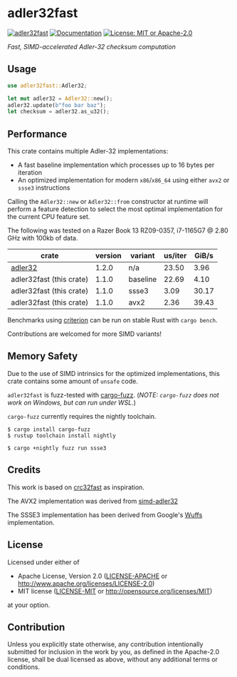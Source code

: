 # adler32fast
[![adler32fast](https://img.shields.io/crates/v/adler32fast.svg)](https://crates.io/crates/adler32fast)
[![Documentation](https://docs.rs/adler32fast/badge.svg)](https://docs.rs/adler32fast)
[![License: MIT or Apache-2.0](https://img.shields.io/crates/l/adler32fast)](LICENSE)

_Fast, SIMD-accelerated Adler-32 checksum computation_

## Usage

```rust
use adler32fast::Adler32;

let mut adler32 = Adler32::new();
adler32.update(b"foo bar baz");
let checksum = adler32.as_u32();
```

## Performance

This crate contains multiple Adler-32 implementations:

- A fast baseline implementation which processes up to 16 bytes per iteration
- An optimized implementation for modern `x86`/`x86_64` using either `avx2` or `ssse3` instructions

Calling the `Adler32::new` or `Adler32::from` constructor at runtime will perform a feature detection to
select the most optimal implementation for the current CPU feature set.

The following was tested on a Razer Book 13 RZ09-0357, i7-1165G7 @ 2.80 GHz with 100kb of data.

| crate                                       | version | variant   | us/iter | GiB/s |
|---------------------------------------------|---------|-----------|---------|-------|
| [adler32](https://crates.io/crates/adler32) | 1.2.0   | n/a       |   23.50 |  3.96 |
| adler32fast (this crate)                    | 1.1.0   | baseline  |   22.69 |  4.10 |
| adler32fast (this crate)                    | 1.1.0   | ssse3     |    3.09 | 30.17 |
| adler32fast (this crate)                    | 1.1.0   | avx2      |    2.36 | 39.43 |

Benchmarks using [criterion](https://docs.rs/criterion) can be run on stable Rust with `cargo bench`.

Contributions are welcomed for more SIMD variants!

## Memory Safety

Due to the use of SIMD intrinsics for the optimized implementations, this crate contains some amount of `unsafe` code.

`adler32fast` is fuzz-tested with [cargo-fuzz](https://github.com/rust-fuzz/cargo-fuzz).
(_NOTE: `cargo-fuzz` does not work on Windows, but can run under WSL._)

`cargo-fuzz` currently requires the nightly toolchain.
```shell
$ cargo install cargo-fuzz
$ rustup toolchain install nightly

$ cargo +nightly fuzz run ssse3
```

## Credits

This work is based on [crc32fast](https://crates.io/crates/crc32fast) as inspiration.

The AVX2 implementation was derived from [simd-adler32](https://github.com/mcountryman/simd-adler32)

The SSSE3 implementation has been derived from Google's [Wuffs](https://github.com/google/wuffs/tree/main/std/adler32)
implementation.

## License

Licensed under either of

 * Apache License, Version 2.0
   ([LICENSE-APACHE](LICENSE-APACHE) or http://www.apache.org/licenses/LICENSE-2.0)
 * MIT license
   ([LICENSE-MIT](LICENSE-MIT) or http://opensource.org/licenses/MIT)

at your option.

## Contribution

Unless you explicitly state otherwise, any contribution intentionally submitted
for inclusion in the work by you, as defined in the Apache-2.0 license, shall be
dual licensed as above, without any additional terms or conditions.
